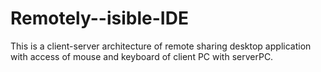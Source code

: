 # Remotely--isible-IDE
This is a client-server architecture of remote sharing desktop application with access of mouse and keyboard of client PC with serverPC. 
